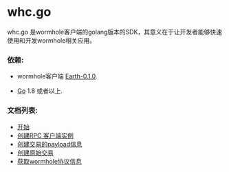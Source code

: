 whc.go
===

whc.go 是wormhole客户端的golang版本的SDK，其意义在于让开发者能够快速使用和开发wormhole相关应用。

### 依赖:

- wormhole客户端 [Earth-0.1.0](https://github.com/copernet/wormhole/releases/tag/Earth-0.1.0-release).

- [Go](http://golang.org/) 1.8 或者以上.

### 文档列表:

- [开始](https://github.com/copernet/whc.go/blob/master/doc/getting-start-zh.md)
- [创建RPC 客户端实例](https://github.com/copernet/whc.go/blob/master/doc/create-rpc-instance-zh.md)
- [创建交易的payload信息](https://github.com/copernet/whc.go/blob/master/doc/create-transaction-payload-zh.md)
- [创建原始交易](https://github.com/copernet/whc.go/blob/master/doc/raw-transactions-zh.md)
- [获取wormhole协议信息](https://github.com/copernet/whc.go/blob/master/doc/%20data-retrieval.md)


